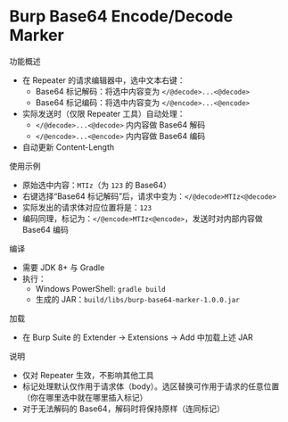 # Burp Base64 Encode/Decode Marker

功能概述
- 在 Repeater 的请求编辑器中，选中文本右键：
  - Base64 标记解码：将选中内容变为 `</@decode>...<@decode>`
  - Base64 标记编码：将选中内容变为 `</@encode>...<@encode>`
- 实际发送时（仅限 Repeater 工具）自动处理：
  - `</@decode>...<@decode>` 内内容做 Base64 解码
  - `</@encode>...<@encode>` 内内容做 Base64 编码
- 自动更新 Content-Length

使用示例
- 原始选中内容：`MTIz`（为 `123` 的 Base64）
- 右键选择“Base64 标记解码”后，请求中变为：`</@decode>MTIz<@decode>`
- 实际发出的请求体对应位置将是：`123`
- 编码同理，标记为：`</@encode>MTIz<@encode>`，发送时对内部内容做 Base64 编码

编译
- 需要 JDK 8+ 与 Gradle
- 执行：
  - Windows PowerShell: `gradle build`
  - 生成的 JAR：`build/libs/burp-base64-marker-1.0.0.jar`

加载
- 在 Burp Suite 的 Extender -> Extensions -> Add 中加载上述 JAR

说明
- 仅对 Repeater 生效，不影响其他工具
- 标记处理默认仅作用于请求体（body）。选区替换可作用于请求的任意位置（你在哪里选中就在哪里插入标记）
- 对于无法解码的 Base64，解码时将保持原样（连同标记）